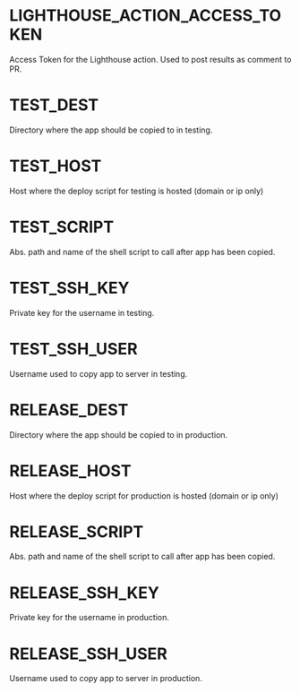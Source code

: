 # LIGHTHOUSE_ACTION_ACCESS_TOKEN
Access Token for the Lighthouse action. Used to post results as comment to PR.

# TEST_DEST
Directory where the app should be copied to in testing.

# TEST_HOST
Host where the deploy script for testing is hosted (domain or ip only)

# TEST_SCRIPT
Abs. path and name of the shell script to call after app has been copied.

# TEST_SSH_KEY
Private key for the username in testing.

# TEST_SSH_USER
Username used to copy app to server in testing.

# RELEASE_DEST
Directory where the app should be copied to in production.

# RELEASE_HOST
Host where the deploy script for production is hosted (domain or ip only)

# RELEASE_SCRIPT
Abs. path and name of the shell script to call after app has been copied.

# RELEASE_SSH_KEY
Private key for the username in production.

# RELEASE_SSH_USER
Username used to copy app to server in production.
